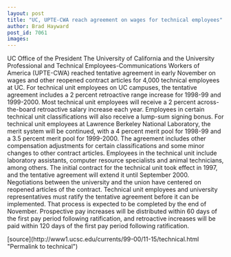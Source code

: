 ```yaml
---
layout: post
title: "UC, UPTE-CWA reach agreement on wages for technical employees"
author: Brad Hayward
post_id: 7061
images:
---
```


<p>
  UC Office of the President The University of California and the University Professional and Technical Employees-Communications Workers of America (UPTE-CWA) reached tentative agreement in early November on wages and other reopened contract articles for 4,000 technical employees at UC. For technical unit employees on UC campuses, the tentative agreement includes a 2 percent retroactive range increase for 1998-99 and 1999-2000. Most technical unit employees will receive a 2 percent across-the-board retroactive salary increase each year. Employees in certain technical unit classifications will also receive a lump-sum signing bonus. For technical unit employees at Lawrence Berkeley National Laboratory, the merit system will be continued, with a 4 percent merit pool for 1998-99 and a 3.5 percent merit pool for 1999-2000. The agreement includes other compensation adjustments for certain classifications and some minor changes to other contract articles. Employees in the technical unit include laboratory assistants, computer resource specialists and animal technicians, among others. The initial contract for the technical unit took effect in 1997, and the tentative agreement will extend it until September 2000. Negotiations between the university and the union have centered on reopened articles of the contract. Technical unit employees and university representatives must ratify the tentative agreement before it can be implemented. That process is expected to be completed by the end of November. Prospective pay increases will be distributed within 60 days of the first pay period following ratification, and retroactive increases will be paid within 120 days of the first pay period following ratification.
</p>
<p>

</p>
[source](http://www1.ucsc.edu/currents/99-00/11-15/technical.html "Permalink to technical")
